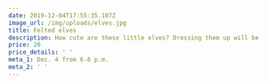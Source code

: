 ```yaml
---
date: 2019-12-04T17:55:35.107Z
image_url: /img/uploads/elves.jpg
title: Felted elves
description: How cute are these little elves? Dressing them up will be half the fun.
price: 20
price_details: ' '
meta_1: Dec. 4 from 6-8 p.m.
meta_2: ' '
---
```


